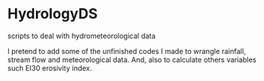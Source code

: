 # HydrologyDS
scripts to deal with hydrometeorological data

I pretend to add some of the unfinished codes I made to wrangle rainfall, stream flow and meteorological data. And, also to calculate others variables such EI30 erosivity index.
